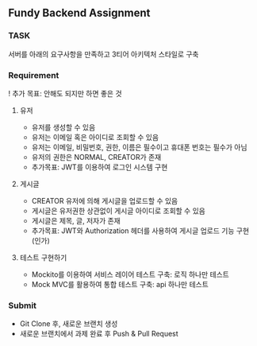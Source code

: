 ## Fundy Backend Assignment

### TASK
서버를 아래의 요구사항을 만족하고 3티어 아키텍처 스타일로 구축

### Requirement
! 추가 목표: 안해도 되지만 하면 좋은 것
1. 유저
   - 유저를 생성할 수 있음
   - 유저는 이메일 혹은 아이디로 조회할 수 있음
   - 유저는 이메일, 비밀번호, 권한, 이름은 필수이고 휴대폰 번호는 필수가 아님
   - 유저의 권한은 NORMAL, CREATOR가 존재
   - 추가목표: JWT를 이용하여 로그인 시스템 구현

2. 게시글
   - CREATOR 유저에 의해 게시글을 업로드할 수 있음
   - 게시글은 유저권한 상관없이 게시글 아이디로 조회할 수 있음
   - 게시글은 제목, 글, 저자가 존재
   - 추가목표: JWT와 Authorization 헤더를 사용하여 게시글 업로드 기능 구현 (인가)

3. 테스트 구현하기
   - Mockito를 이용하여 서비스 레이어 테스트 구축: 로직 하나만 테스트
   - Mock MVC를 활용하여 통합 테스트 구축: api 하나만 테스트

### Submit
- Git Clone 후, 새로운 브랜치 생성
- 새로운 브랜치에서 과제 완료 후 Push & Pull Request
